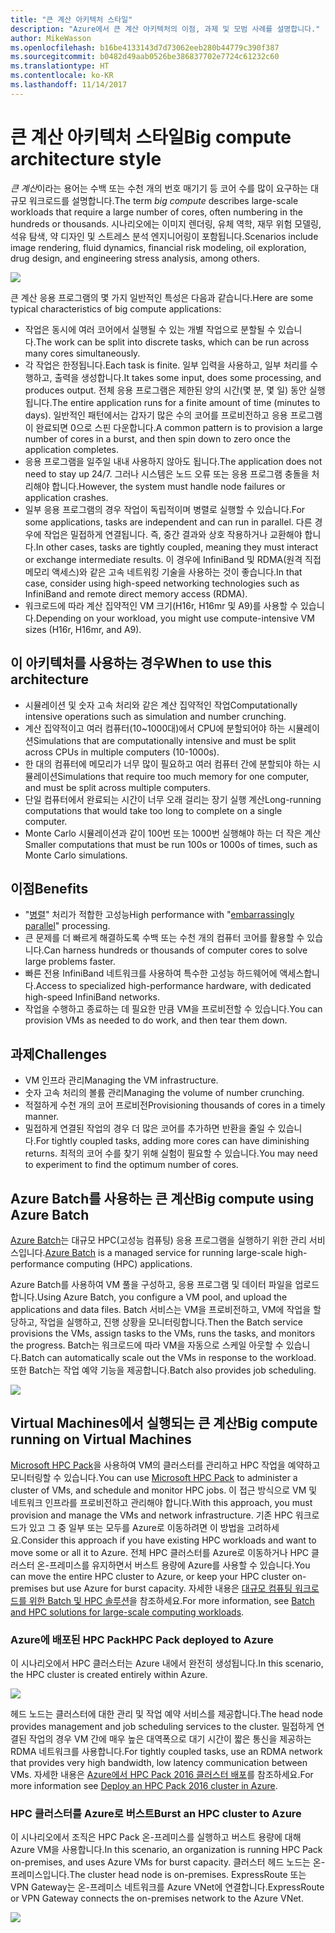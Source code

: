 ```yaml
---
title: "큰 계산 아키텍처 스타일"
description: "Azure에서 큰 계산 아키텍처의 이점, 과제 및 모범 사례를 설명합니다."
author: MikeWasson
ms.openlocfilehash: b16be4133143d7d73062eeb280b44779c390f387
ms.sourcegitcommit: b0482d49aab0526be386837702e7724c61232c60
ms.translationtype: HT
ms.contentlocale: ko-KR
ms.lasthandoff: 11/14/2017
---
```

# <a name="big-compute-architecture-style"></a><span data-ttu-id="9ccc5-103">큰 계산 아키텍처 스타일</span><span class="sxs-lookup"><span data-stu-id="9ccc5-103">Big compute architecture style</span></span>

<span data-ttu-id="9ccc5-104">*큰 계산*이라는 용어는 수백 또는 수천 개의 번호 매기기 등 코어 수를 많이 요구하는 대규모 워크로드를 설명합니다.</span><span class="sxs-lookup"><span data-stu-id="9ccc5-104">The term *big compute* describes large-scale workloads that require a large number of cores, often numbering in the hundreds or thousands.</span></span> <span data-ttu-id="9ccc5-105">시나리오에는 이미지 렌더링, 유체 역학, 재무 위험 모델링, 석유 탐색, 약 디자인 및 스트레스 분석 엔지니어링이 포함됩니다.</span><span class="sxs-lookup"><span data-stu-id="9ccc5-105">Scenarios include image rendering, fluid dynamics, financial risk modeling, oil exploration, drug design, and engineering stress analysis, among others.</span></span>

![](./images/big-compute-logical.png)

<span data-ttu-id="9ccc5-106">큰 계산 응용 프로그램의 몇 가지 일반적인 특성은 다음과 같습니다.</span><span class="sxs-lookup"><span data-stu-id="9ccc5-106">Here are some typical characteristics of big compute applications:</span></span>

- <span data-ttu-id="9ccc5-107">작업은 동시에 여러 코어에서 실행될 수 있는 개별 작업으로 분할될 수 있습니다.</span><span class="sxs-lookup"><span data-stu-id="9ccc5-107">The work can be split into discrete tasks, which can be run across many cores simultaneously.</span></span>
- <span data-ttu-id="9ccc5-108">각 작업은 한정됩니다.</span><span class="sxs-lookup"><span data-stu-id="9ccc5-108">Each task is finite.</span></span> <span data-ttu-id="9ccc5-109">일부 입력을 사용하고, 일부 처리를 수행하고, 출력을 생성합니다.</span><span class="sxs-lookup"><span data-stu-id="9ccc5-109">It takes some input, does some processing, and produces output.</span></span> <span data-ttu-id="9ccc5-110">전체 응용 프로그램은 제한된 양의 시간(몇 분, 몇 일) 동안 실행됩니다.</span><span class="sxs-lookup"><span data-stu-id="9ccc5-110">The entire application runs for a finite amount of time (minutes to days).</span></span> <span data-ttu-id="9ccc5-111">일반적인 패턴에서는 갑자기 많은 수의 코어를 프로비전하고 응용 프로그램이 완료되면 0으로 스핀 다운합니다.</span><span class="sxs-lookup"><span data-stu-id="9ccc5-111">A common pattern is to provision a large number of cores in a burst, and then spin down to zero once the application completes.</span></span> 
- <span data-ttu-id="9ccc5-112">응용 프로그램을 일주일 내내 사용하지 않아도 됩니다.</span><span class="sxs-lookup"><span data-stu-id="9ccc5-112">The application does not need to stay up 24/7.</span></span> <span data-ttu-id="9ccc5-113">그러나 시스템은 노드 오류 또는 응용 프로그램 충돌을 처리해야 합니다.</span><span class="sxs-lookup"><span data-stu-id="9ccc5-113">However, the system must handle node failures or application crashes.</span></span>
- <span data-ttu-id="9ccc5-114">일부 응용 프로그램의 경우 작업이 독립적이며 병렬로 실행할 수 있습니다.</span><span class="sxs-lookup"><span data-stu-id="9ccc5-114">For some applications, tasks are independent and can run in parallel.</span></span> <span data-ttu-id="9ccc5-115">다른 경우에 작업은 밀접하게 연결됩니다. 즉, 중간 결과와 상호 작용하거나 교환해야 합니다.</span><span class="sxs-lookup"><span data-stu-id="9ccc5-115">In other cases, tasks are tightly coupled, meaning they must interact or exchange intermediate results.</span></span> <span data-ttu-id="9ccc5-116">이 경우에 InfiniBand 및 RDMA(원격 직접 메모리 액세스)와 같은 고속 네트워킹 기술을 사용하는 것이 좋습니다.</span><span class="sxs-lookup"><span data-stu-id="9ccc5-116">In that case, consider using high-speed networking technologies such as InfiniBand and remote direct memory access (RDMA).</span></span> 
- <span data-ttu-id="9ccc5-117">워크로드에 따라 계산 집약적인 VM 크기(H16r, H16mr 및 A9)를 사용할 수 있습니다.</span><span class="sxs-lookup"><span data-stu-id="9ccc5-117">Depending on your workload, you might use compute-intensive VM sizes (H16r, H16mr, and A9).</span></span>

## <a name="when-to-use-this-architecture"></a><span data-ttu-id="9ccc5-118">이 아키텍처를 사용하는 경우</span><span class="sxs-lookup"><span data-stu-id="9ccc5-118">When to use this architecture</span></span>

- <span data-ttu-id="9ccc5-119">시뮬레이션 및 숫자 고속 처리와 같은 계산 집약적인 작업</span><span class="sxs-lookup"><span data-stu-id="9ccc5-119">Computationally intensive operations such as simulation and number crunching.</span></span>
- <span data-ttu-id="9ccc5-120">계산 집약적이고 여러 컴퓨터(10~1000대)에서 CPU에 분할되어야 하는 시뮬레이션</span><span class="sxs-lookup"><span data-stu-id="9ccc5-120">Simulations that are computationally intensive and must be split across CPUs in multiple computers (10-1000s).</span></span>
- <span data-ttu-id="9ccc5-121">한 대의 컴퓨터에 메모리가 너무 많이 필요하고 여러 컴퓨터 간에 분할되야 하는 시뮬레이션</span><span class="sxs-lookup"><span data-stu-id="9ccc5-121">Simulations that require too much memory for one computer, and must be split across multiple computers.</span></span>
- <span data-ttu-id="9ccc5-122">단일 컴퓨터에서 완료되는 시간이 너무 오래 걸리는 장기 실행 계산</span><span class="sxs-lookup"><span data-stu-id="9ccc5-122">Long-running computations that would take too long to complete on a single computer.</span></span>
- <span data-ttu-id="9ccc5-123">Monte Carlo 시뮬레이션과 같이 100번 또는 1000번 실행해야 하는 더 작은 계산</span><span class="sxs-lookup"><span data-stu-id="9ccc5-123">Smaller computations that must be run 100s or 1000s of times, such as Monte Carlo simulations.</span></span>

## <a name="benefits"></a><span data-ttu-id="9ccc5-124">이점</span><span class="sxs-lookup"><span data-stu-id="9ccc5-124">Benefits</span></span>

- <span data-ttu-id="9ccc5-125">"[병렬][embarrassingly-parallel]" 처리가 적합한 고성능</span><span class="sxs-lookup"><span data-stu-id="9ccc5-125">High performance with "[embarrassingly parallel][embarrassingly-parallel]" processing.</span></span>
- <span data-ttu-id="9ccc5-126">큰 문제를 더 빠르게 해결하도록 수백 또는 수천 개의 컴퓨터 코어를 활용할 수 있습니다.</span><span class="sxs-lookup"><span data-stu-id="9ccc5-126">Can harness hundreds or thousands of computer cores to solve large problems faster.</span></span>
- <span data-ttu-id="9ccc5-127">빠른 전용 InfiniBand 네트워크를 사용하여 특수한 고성능 하드웨어에 액세스합니다.</span><span class="sxs-lookup"><span data-stu-id="9ccc5-127">Access to specialized high-performance hardware, with dedicated high-speed InfiniBand networks.</span></span>
- <span data-ttu-id="9ccc5-128">작업을 수행하고 종료하는 데 필요한 만큼 VM을 프로비전할 수 있습니다.</span><span class="sxs-lookup"><span data-stu-id="9ccc5-128">You can provision VMs as needed to do work, and then tear them down.</span></span> 

## <a name="challenges"></a><span data-ttu-id="9ccc5-129">과제</span><span class="sxs-lookup"><span data-stu-id="9ccc5-129">Challenges</span></span>

- <span data-ttu-id="9ccc5-130">VM 인프라 관리</span><span class="sxs-lookup"><span data-stu-id="9ccc5-130">Managing the VM infrastructure.</span></span>
- <span data-ttu-id="9ccc5-131">숫자 고속 처리의 볼륨 관리</span><span class="sxs-lookup"><span data-stu-id="9ccc5-131">Managing the volume of number crunching.</span></span> 
- <span data-ttu-id="9ccc5-132">적절하게 수천 개의 코어 프로비전</span><span class="sxs-lookup"><span data-stu-id="9ccc5-132">Provisioning thousands of cores in a timely manner.</span></span>
- <span data-ttu-id="9ccc5-133">밀접하게 연결된 작업의 경우 더 많은 코어를 추가하면 반환을 줄일 수 있습니다.</span><span class="sxs-lookup"><span data-stu-id="9ccc5-133">For tightly coupled tasks, adding more cores can have diminishing returns.</span></span> <span data-ttu-id="9ccc5-134">최적의 코어 수를 찾기 위해 실험이 필요할 수 있습니다.</span><span class="sxs-lookup"><span data-stu-id="9ccc5-134">You may need to experiment to find the optimum number of cores.</span></span>

## <a name="big-compute-using-azure-batch"></a><span data-ttu-id="9ccc5-135">Azure Batch를 사용하는 큰 계산</span><span class="sxs-lookup"><span data-stu-id="9ccc5-135">Big compute using Azure Batch</span></span>

<span data-ttu-id="9ccc5-136">[Azure Batch][batch]는 대규모 HPC(고성능 컴퓨팅) 응용 프로그램을 실행하기 위한 관리 서비스입니다.</span><span class="sxs-lookup"><span data-stu-id="9ccc5-136">[Azure Batch][batch] is a managed service for running large-scale high-performance computing (HPC) applications.</span></span>

<span data-ttu-id="9ccc5-137">Azure Batch를 사용하여 VM 풀을 구성하고, 응용 프로그램 및 데이터 파일을 업로드합니다.</span><span class="sxs-lookup"><span data-stu-id="9ccc5-137">Using Azure Batch, you configure a VM pool, and upload the applications and data files.</span></span> <span data-ttu-id="9ccc5-138">Batch 서비스는 VM을 프로비전하고, VM에 작업을 할당하고, 작업을 실행하고, 진행 상황을 모니터링합니다.</span><span class="sxs-lookup"><span data-stu-id="9ccc5-138">Then the Batch service provisions the VMs, assign tasks to the VMs, runs the tasks, and monitors the progress.</span></span> <span data-ttu-id="9ccc5-139">Batch는 워크로드에 따라 VM을 자동으로 스케일 아웃할 수 있습니다.</span><span class="sxs-lookup"><span data-stu-id="9ccc5-139">Batch can automatically scale out the VMs in response to the workload.</span></span> <span data-ttu-id="9ccc5-140">또한 Batch는 작업 예약 기능을 제공합니다.</span><span class="sxs-lookup"><span data-stu-id="9ccc5-140">Batch also provides job scheduling.</span></span>

![](./images/big-compute-batch.png) 

## <a name="big-compute-running-on-virtual-machines"></a><span data-ttu-id="9ccc5-141">Virtual Machines에서 실행되는 큰 계산</span><span class="sxs-lookup"><span data-stu-id="9ccc5-141">Big compute running on Virtual Machines</span></span>

<span data-ttu-id="9ccc5-142">[Microsoft HPC Pack][hpc-pack]을 사용하여 VM의 클러스터를 관리하고 HPC 작업을 예약하고 모니터링할 수 있습니다.</span><span class="sxs-lookup"><span data-stu-id="9ccc5-142">You can use [Microsoft HPC Pack][hpc-pack] to administer a cluster of VMs, and schedule and monitor HPC jobs.</span></span> <span data-ttu-id="9ccc5-143">이 접근 방식으로 VM 및 네트워크 인프라를 프로비전하고 관리해야 합니다.</span><span class="sxs-lookup"><span data-stu-id="9ccc5-143">With this approach, you must provision and manage the VMs and network infrastructure.</span></span> <span data-ttu-id="9ccc5-144">기존 HPC 워크로드가 있고 그 중 일부 또는 모두를 Azure로 이동하려면 이 방법을 고려하세요.</span><span class="sxs-lookup"><span data-stu-id="9ccc5-144">Consider this approach if you have existing HPC workloads and want to move some or all it to Azure.</span></span> <span data-ttu-id="9ccc5-145">전체 HPC 클러스터를 Azure로 이동하거나 HPC 클러스터 온-프레미스를 유지하면서 버스트 용량에 Azure를 사용할 수 있습니다.</span><span class="sxs-lookup"><span data-stu-id="9ccc5-145">You can move the entire HPC cluster to Azure, or keep your HPC cluster on-premises but use Azure for burst capacity.</span></span> <span data-ttu-id="9ccc5-146">자세한 내용은 [대규모 컴퓨팅 워크로드를 위한 Batch 및 HPC 솔루션][batch-hpc-solutions]을 참조하세요.</span><span class="sxs-lookup"><span data-stu-id="9ccc5-146">For more information, see [Batch and HPC solutions for large-scale computing workloads][batch-hpc-solutions].</span></span>

### <a name="hpc-pack-deployed-to-azure"></a><span data-ttu-id="9ccc5-147">Azure에 배포된 HPC Pack</span><span class="sxs-lookup"><span data-stu-id="9ccc5-147">HPC Pack deployed to Azure</span></span>

<span data-ttu-id="9ccc5-148">이 시나리오에서 HPC 클러스터는 Azure 내에서 완전히 생성됩니다.</span><span class="sxs-lookup"><span data-stu-id="9ccc5-148">In this scenario, the HPC cluster is created entirely within Azure.</span></span>

![](./images/big-compute-iaas.png) 
 
<span data-ttu-id="9ccc5-149">헤드 노드는 클러스터에 대한 관리 및 작업 예약 서비스를 제공합니다.</span><span class="sxs-lookup"><span data-stu-id="9ccc5-149">The head node provides management and job scheduling services to the cluster.</span></span> <span data-ttu-id="9ccc5-150">밀접하게 연결된 작업의 경우 VM 간에 매우 높은 대역폭으로 대기 시간이 짧은 통신을 제공하는 RDMA 네트워크를 사용합니다.</span><span class="sxs-lookup"><span data-stu-id="9ccc5-150">For tightly coupled tasks, use an RDMA network that provides very high bandwidth, low latency communication between VMs.</span></span> <span data-ttu-id="9ccc5-151">자세한 내용은 [Azure에서 HPC Pack 2016 클러스터 배포][deploy-hpc-azure]를 참조하세요.</span><span class="sxs-lookup"><span data-stu-id="9ccc5-151">For more information see [Deploy an HPC Pack 2016 cluster in Azure][deploy-hpc-azure].</span></span>

### <a name="burst-an-hpc-cluster-to-azure"></a><span data-ttu-id="9ccc5-152">HPC 클러스터를 Azure로 버스트</span><span class="sxs-lookup"><span data-stu-id="9ccc5-152">Burst an HPC cluster to Azure</span></span>

<span data-ttu-id="9ccc5-153">이 시나리오에서 조직은 HPC Pack 온-프레미스를 실행하고 버스트 용량에 대해 Azure VM을 사용합니다.</span><span class="sxs-lookup"><span data-stu-id="9ccc5-153">In this scenario, an organization is running HPC Pack on-premises, and uses Azure VMs for burst capacity.</span></span> <span data-ttu-id="9ccc5-154">클러스터 헤드 노드는 온-프레미스입니다.</span><span class="sxs-lookup"><span data-stu-id="9ccc5-154">The cluster head node is on-premises.</span></span> <span data-ttu-id="9ccc5-155">ExpressRoute 또는 VPN Gateway는 온-프레미스 네트워크를 Azure VNet에 연결합니다.</span><span class="sxs-lookup"><span data-stu-id="9ccc5-155">ExpressRoute or VPN Gateway connects the on-premises network to the Azure VNet.</span></span>

![](./images/big-compute-hybrid.png) 


[batch]: /azure/batch/
[batch-hpc-solutions]: /azure/batch/batch-hpc-solutions
[deploy-hpc-azure]: /azure/virtual-machines/windows/hpcpack-2016-cluster
[embarrassingly-parallel]: https://en.wikipedia.org/wiki/Embarrassingly_parallel
[hpc-pack]: https://technet.microsoft.com/library/cc514029

 
